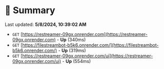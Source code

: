 # 📖 Summary
Last updated: **5/8/2024, 10:39:02 AM**

- `GET` [https://restreamer-09gx.onrender.com](https://restreamer-09gx.onrender.com) - **Up** (340ms)
- `GET` [https://filestreambot-b5k6.onrender.com/](https://filestreambot-b5k6.onrender.com/) - **Up** (319ms)
- `GET` [https://restreamer-09gx.onrender.com/ui](https://restreamer-09gx.onrender.com/ui) - **Up** (554ms)
